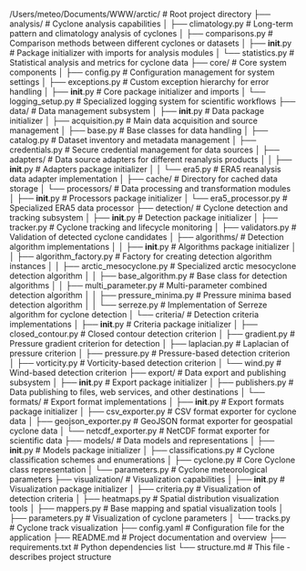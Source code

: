 /Users/meteo/Documents/WWW/arctic/         # Root project directory
├── analysis/                   # Cyclone analysis capabilities
│   ├── climatology.py          # Long-term pattern and climatology analysis of cyclones
│   ├── comparisons.py          # Comparison methods between different cyclones or datasets
│   ├── __init__.py             # Package initializer with imports for analysis modules
│   └── statistics.py           # Statistical analysis and metrics for cyclone data
├── core/                       # Core system components
│   ├── config.py               # Configuration management for system settings
│   ├── exceptions.py           # Custom exception hierarchy for error handling
│   ├── __init__.py             # Core package initializer and imports
│   └── logging_setup.py        # Specialized logging system for scientific workflows
├── data/                       # Data management subsystem
│   ├── __init__.py             # Data package initializer
│   ├── acquisition.py          # Main data acquisition and source management
│   ├── base.py                 # Base classes for data handling
│   ├── catalog.py              # Dataset inventory and metadata management
│   ├── credentials.py          # Secure credential management for data sources
│   ├── adapters/               # Data source adapters for different reanalysis products
│   │   ├── __init__.py         # Adapters package initializer
│   │   └── era5.py             # ERA5 reanalysis data adapter implementation
│   ├── cache/                  # Directory for cached data storage
│   └── processors/             # Data processing and transformation modules
│       ├── __init__.py         # Processors package initializer
│       └── era5_processor.py   # Specialized ERA5 data processor
├── detection/                  # Cyclone detection and tracking subsystem
│   ├── __init__.py             # Detection package initializer
│   ├── tracker.py              # Cyclone tracking and lifecycle monitoring
│   ├── validators.py           # Validation of detected cyclone candidates
│   ├── algorithms/             # Detection algorithm implementations
│   │   ├── __init__.py         # Algorithms package initializer
│   │   ├── algorithm_factory.py # Factory for creating detection algorithm instances
│   │   ├── arctic_mesocyclone.py # Specialized arctic mesocyclone detection algorithm
│   │   ├── base_algorithm.py   # Base class for detection algorithms
│   │   ├── multi_parameter.py  # Multi-parameter combined detection algorithm
│   │   ├── pressure_minima.py  # Pressure minima based detection algorithm
│   │   └── serreze.py          # Implementation of Serreze algorithm for cyclone detection
│   └── criteria/               # Detection criteria implementations
│       ├── __init__.py         # Criteria package initializer
│       ├── closed_contour.py   # Closed contour detection criterion
│       ├── gradient.py         # Pressure gradient criterion for detection
│       ├── laplacian.py        # Laplacian of pressure criterion
│       ├── pressure.py         # Pressure-based detection criterion
│       ├── vorticity.py        # Vorticity-based detection criterion
│       └── wind.py             # Wind-based detection criterion
├── export/                     # Data export and publishing subsystem
│   ├── __init__.py             # Export package initializer
│   ├── publishers.py           # Data publishing to files, web services, and other destinations
│   └── formats/                # Export format implementations
│       ├── __init__.py         # Export formats package initializer
│       ├── csv_exporter.py     # CSV format exporter for cyclone data
│       ├── geojson_exporter.py # GeoJSON format exporter for geospatial cyclone data
│       └── netcdf_exporter.py  # NetCDF format exporter for scientific data
├── models/                     # Data models and representations
│   ├── __init__.py             # Models package initializer
│   ├── classifications.py      # Cyclone classification schemes and enumerations
│   ├── cyclone.py              # Core Cyclone class representation
│   └── parameters.py           # Cyclone meteorological parameters
├── visualization/              # Visualization capabilities
│   ├── __init__.py             # Visualization package initializer
│   ├── criteria.py             # Visualization of detection criteria
│   ├── heatmaps.py             # Spatial distribution visualization tools
│   ├── mappers.py              # Base mapping and spatial visualization tools
│   ├── parameters.py           # Visualization of cyclone parameters
│   └── tracks.py               # Cyclone track visualization
├── config.yaml                 # Configuration file for the application
├── README.md                   # Project documentation and overview
├── requirements.txt            # Python dependencies list
└── structure.md                # This file - describes project structure